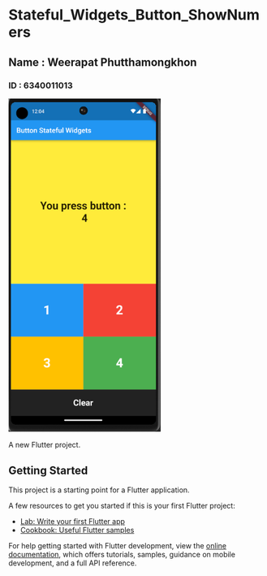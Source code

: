 # Stateful_Widgets_Button_ShowNumers
## Name : Weerapat Phutthamongkhon
### ID : 6340011013

<img src="assets/images/final_work.PNG" style="width: 300px;">

A new Flutter project.


## Getting Started

This project is a starting point for a Flutter application.

A few resources to get you started if this is your first Flutter project:

- [Lab: Write your first Flutter app](https://docs.flutter.dev/get-started/codelab)
- [Cookbook: Useful Flutter samples](https://docs.flutter.dev/cookbook)

For help getting started with Flutter development, view the
[online documentation](https://docs.flutter.dev/), which offers tutorials,
samples, guidance on mobile development, and a full API reference.
